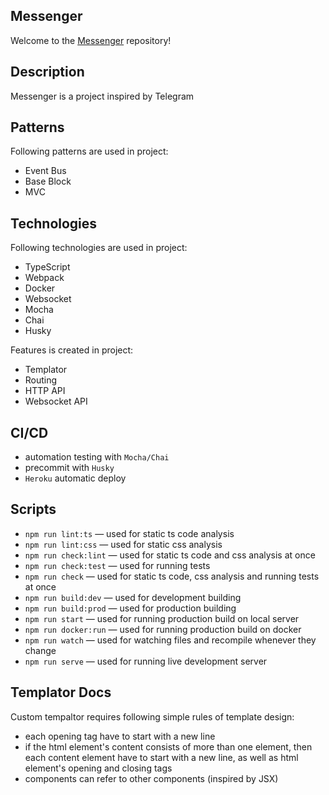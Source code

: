## Messenger
Welcome to the [Messenger](https://vanilla-ts-messenger.herokuapp.com) repository!

## Description
Messenger is a project inspired by Telegram

## Patterns
Following patterns are used in project:
- Event Bus
- Base Block
- MVC

## Technologies
Following technologies are used in project:
- TypeScript
- Webpack
- Docker
- Websocket
- Mocha
- Chai
- Husky

Features is created in project:
- Templator
- Routing
- HTTP API
- Websocket API

## CI/CD
- automation testing with `Mocha/Chai`
- precommit with `Husky`
- `Heroku` automatic deploy

## Scripts

- `npm run lint:ts` — used for static ts code analysis
- `npm run lint:css` — used for static css analysis
- `npm run check:lint` — used for static ts code and css analysis at once
- `npm run check:test` — used for running tests
- `npm run check` — used for static ts code, css analysis and running tests at once
- `npm run build:dev` — used for development building
- `npm run build:prod` — used for production building
- `npm run start` — used for running production build on local server
- `npm run docker:run` — used for running production build on docker
- `npm run watch` — used for watching files and recompile whenever they change
- `npm run serve` — used for running live development server

## Templator Docs

Custom tempaltor requires following simple rules of template design:
- each opening tag have to start with a new line
- if the html element's content consists of more than one element, then each content element have to start with a new line, as well as html element's opening and closing tags
- components can refer to other components (inspired by JSX)
